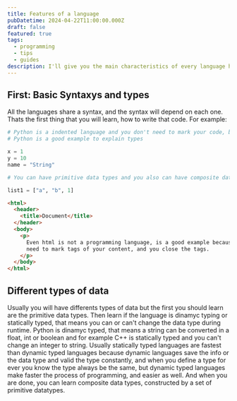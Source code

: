 ```yaml
---
title: Features of a language
pubDatetime: 2024-04-22T11:00:00.000Z
draft: false
featured: true
tags:
  - programming
  - tips
  - guides
description: I'll give you the main characteristics of every language had. And guide you in the progress of learning a new language
---
```


## First: Basic Syntaxys and types

All the languages share a syntax, and the syntax will depend on each one. Thats the first thing that you will learn, how to write that code. For example:

```python
# Python is a indented language and you don't need to mark your code, but you will need to indent code
# Python is a good example to explain types

x = 1
y = 10
name = "String"

# You can have primitive data types and you also can have composite data types

list1 = ["a", "b", 1]


```

```html
<html>
  <header>
    <title>Document</title>
  </header>
  <body>
    <p>
      Even html is not a programming language, is a good example because you
      need to mark tags of your content, and you close the tags.
    </p>
  </body>
</html>
```

## Different types of data

Usually you will have differents types of data but the first you should learn are the primitive data types. Then learn if the language is dinamyc typing or statically typed, that means you can or can't change the data type during runtime. Python is dinamyc typed, that means a string can be converted in a float, int or boolean and for example C++ is statically typed and you can't change an integer to string. Usually statically typed languages are fastest than dynamic typed languages because dynamic languages save the info or the data type and valid the type constantly, and when you define a type for ever you know the type always be the same, but dynamic typed languages make faster the process of programming, and easier as well. And when you are done, you can learn composite data types, constructed by a set of primitive datatypes.
